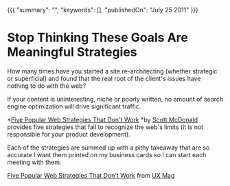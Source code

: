 {{{
    "summary": "",
    "keywords": [],
    "publishedOn": "July 25 2011"
}}}


# Stop Thinking These Goals Are Meaningful Strategies

How many times have you started a site re-architecting (whether strategic or superficial) and found that the real root of the client's issues have nothing to do with the web?

If your content is uninteresting, niche or poorly written, no amount of search engine optimization will drive significant traffic.

*[Five Popular Web Strategies That Don't Work][1] *by [Scott McDonald][2] provides five strategies that fail to recognize the web's limits (it is not responsible for your product development).

Each of the strategies are summed up with a pithy takeaway that are so accurate I want them printed on my business cards so I can start each meeting with them.

[Five Popular Web Strategies That Don't Work][1] from [UX Mag][3]

 [1]: http://uxmag.com/strategy/five-popular-web-strategies-that-dont-work
 [2]: http://uxmag.com/authors/scott-mcdonald
 [3]: http://uxmag.com/